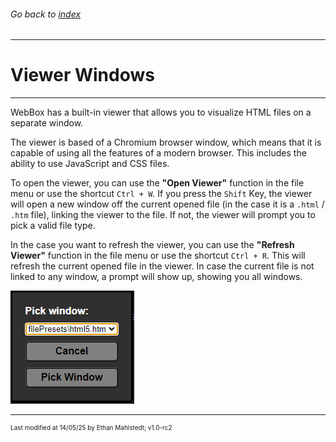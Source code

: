 
###### Go back to [index](../README.md)

---

# Viewer Windows

---

WebBox has a built-in viewer that allows you to visualize HTML files on a separate window.

The viewer is based of a Chromium browser window, which means that it is capable of using all the features of a modern browser. This includes the ability to use JavaScript and CSS files.

To open the viewer, you can use the **"Open Viewer"** function in the file menu or use the shortcut `Ctrl + W`. If you press the `Shift` Key, the viewer will open a new window off the current opened file (in the case it is a `.html` / `.htm` file), linking the viewer to the file. If not, the viewer will prompt you to pick a valid file type.

In the case you want to refresh the viewer, you can use the **"Refresh Viewer"** function in the file menu or use the shortcut `Ctrl + R`. This will refresh the current opened file in the viewer. In case the current file is not linked to any window, a prompt will show up, showing you all windows.

![WindowPickingDialog.png](../resources/docs/ViewerWindows/WindowPickingDialog.png)

---

<p style="font-size: 10px">Last modified at 14/05/25 by Ethan Mahlstedt; v1.0-rc2 </p>